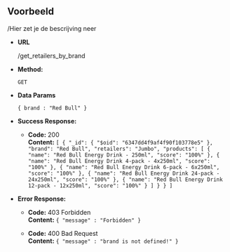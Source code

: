 **Voorbeeld**
----

/Hier zet je de bescrijving neer
  
* **URL**

  /get_retailers_by_brand

* **Method:**
 
  `GET`

* **Data Params**

  `{ brand : "Red Bull" }`

* **Success Response:**

  * **Code:** 200 <br />
    **Content:** `
    [
      {
        "_id": {
            "$oid": "6347dd4f9af4f90f103778e5"
        },
        "brand": "Red Bull",
        "retailers": "Jumbo",
        "products": [
            {
                "name": "Red Bull Energy Drink - 250ml",
                "score": "100%"
            },
            {
                "name": "Red Bull Energy Drink 4-pack - 4x250ml",
                "score": "100%"
            },
            {
                "name": "Red Bull Energy Drink 6-pack - 6x250ml",
                "score": "100%"
            },
            {
                "name": "Red Bull Energy Drink 24-pack - 24x250ml",
                "score": "100%"
            },
            {
                "name": "Red Bull Energy Drink 12-pack - 12x250ml",
                "score": "100%"
            }
          ]
        }
      }
    ]
    `
 
* **Error Response:**

  * **Code:** 403 Forbidden <br />
    **Content:** `{ "message" : "Forbidden" }`
    
  * **Code:** 400 Bad Request <br />
    **Content:** `{ "message" : "brand is not defined!" }`
    
